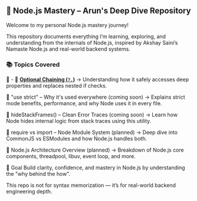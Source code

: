 ## 🚀 Node.js Mastery – Arun's Deep Dive Repository 

Welcome to my personal Node.js mastery journey!

This repository documents everything I’m learning, exploring, and understanding from the internals of Node.js, inspired by Akshay Saini’s Namaste Node.js and real-world backend systems.

### 📚 Topics Covered
🔹 - 🔹 [**Optional Chaining (`?.`)**](./dive_deep/optional_chaining.md)
→ Understanding how it safely accesses deep properties and replaces nested if checks.

🔹 "use strict" – Why it's used everywhere (coming soon)
→ Explains strict mode benefits, performance, and why Node uses it in every file.

🔹 hideStackFrames() – Clean Error Traces (coming soon)
→ Learn how Node hides internal logic from stack traces using this utility.

🔹 require vs import – Node Module System (planned)
→ Deep dive into CommonJS vs ESModules and how Node.js handles both.

🔹 Node.js Architecture Overview (planned)
→ Breakdown of Node.js core components, threadpool, libuv, event loop, and more.

📌 Goal
Build clarity, confidence, and mastery in Node.js by understanding the "why behind the how".

This repo is not for syntax memorization — it’s for real-world backend engineering depth.
